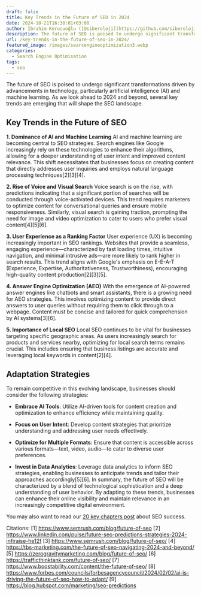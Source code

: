 ```yaml
---
draft: false
title: Key Trends in the Future of SEO in 2024
date: 2024-10-21T16:38:01+03:00
author: İbrahim Korucuoğlu ([@siberoloji](https://github.com/siberoloji))
description: The future of SEO is poised to undergo significant transformations driven by advancements in technology, particularly artificial intelligence.
url: /key-trends-in-the-future-of-seo-in-2024/
featured_image: /images/searcengineoptimization3.webp
categories:
  - Search Engine Optimisation
tags:
  - seo
---
```

The future of SEO is poised to undergo significant transformations driven by advancements in technology, particularly artificial intelligence (AI) and machine learning. As we look ahead to 2024 and beyond, several key trends are emerging that will shape the SEO landscape.

## Key Trends in the Future of SEO

**1. Dominance of AI and Machine Learning** AI and machine learning are becoming central to SEO strategies. Search engines like Google increasingly rely on these technologies to enhance their algorithms, allowing for a deeper understanding of user intent and improved content relevance. This shift necessitates that businesses focus on creating content that directly addresses user inquiries and employs natural language processing techniques[2][3][4].

**2. Rise of Voice and Visual Search** Voice search is on the rise, with predictions indicating that a significant portion of searches will be conducted through voice-activated devices. This trend requires marketers to optimize content for conversational queries and ensure mobile responsiveness. Similarly, visual search is gaining traction, prompting the need for image and video optimization to cater to users who prefer visual content[4][5][6].

**3. User Experience as a Ranking Factor** User experience (UX) is becoming increasingly important in SEO rankings. Websites that provide a seamless, engaging experience—characterized by fast loading times, intuitive navigation, and minimal intrusive ads—are more likely to rank higher in search results. This trend aligns with Google's emphasis on E-E-A-T (Experience, Expertise, Authoritativeness, Trustworthiness), encouraging high-quality content production[2][3][5].

**4. Answer Engine Optimization (AEO)** With the emergence of AI-powered answer engines like chatbots and smart assistants, there is a growing need for AEO strategies. This involves optimizing content to provide direct answers to user queries without requiring them to click through to a webpage. Content must be concise and tailored for quick comprehension by AI systems[3][6].

**5. Importance of Local SEO** Local SEO continues to be vital for businesses targeting specific geographic areas. As users increasingly search for products and services nearby, optimizing for local search terms remains crucial. This includes ensuring that business listings are accurate and leveraging local keywords in content[2][4].

## Adaptation Strategies

To remain competitive in this evolving landscape, businesses should consider the following strategies:
* **Embrace AI Tools**: Utilize AI-driven tools for content creation and optimization to enhance efficiency while maintaining quality.

* **Focus on User Intent**: Develop content strategies that prioritize understanding and addressing user needs effectively.

* **Optimize for Multiple Formats**: Ensure that content is accessible across various formats—text, video, audio—to cater to diverse user preferences.

* **Invest in Data Analytics**: Leverage data analytics to inform SEO strategies, enabling businesses to anticipate trends and tailor their approaches accordingly[5][6].
In summary, the future of SEO will be characterized by a blend of technological sophistication and a deep understanding of user behavior. By adapting to these trends, businesses can enhance their online visibility and maintain relevance in an increasingly competitive digital environment.

You may also want to read our <a href="https://www.siberoloji.com/introduction-to-search-engine-optimization-seo-a-clear-pathway-with-20-key-chapters/" target="_blank" rel="noopener" title="">20 key chapters post</a> about SEO success.

Citations: [1] <a href="https://www.semrush.com/blog/future-of-seo" target="_blank" rel="noopener" title="">https://www.semrush.com/blog/future-of-seo</a> [2] https://www.linkedin.com/pulse/future-seo-predictions-strategies-2024-infiraise-he12f [3] https://www.semrush.com/blog/future-of-seo/ [4] https://tbs-marketing.com/the-future-of-seo-navigating-2024-and-beyond/ [5] https://zerogravitymarketing.com/blog/future-of-seo/ [6] https://trafficthinktank.com/future-of-seo/ [7] https://www.boostability.com/content/the-future-of-seo/ [8] https://www.forbes.com/councils/forbesagencycouncil/2024/02/02/ai-is-driving-the-future-of-seo-how-to-adapt/ [9] https://blog.hubspot.com/marketing/seo-predictions
